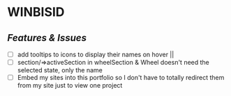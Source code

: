 # WINBISID

## _Features & Issues_

- [ ] add tooltips to icons to display their names on hover || <!--! fix rotation / implement better tooltips-->
- [ ] section/=>activeSection in wheelSection & Wheel doesn't need the selected state, only the name
- [ ] Embed my sites into this portfolio so I don't have to totally redirect them from my site just to view one project
